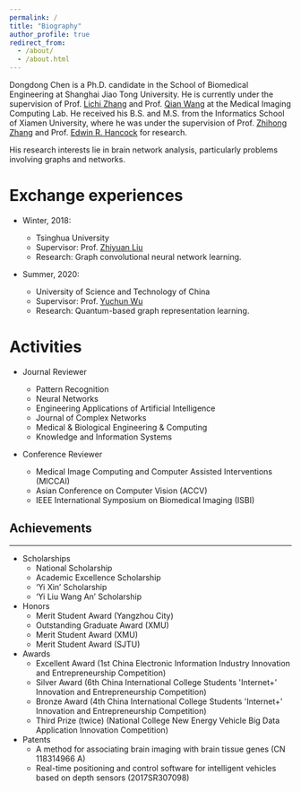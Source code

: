 ```yaml
---
permalink: /
title: "Biography"
author_profile: true
redirect_from: 
  - /about/
  - /about.html
---
```


Dongdong Chen is a Ph.D. candidate in the School of Biomedical Engineering at Shanghai Jiao Tong University. He is currently under the supervision of Prof. [Lichi Zhang](https://bme.sjtu.edu.cn/Web/FacultyDetail/77) and Prof. [Qian Wang](https://qianwang.space/) at the Medical Imaging Computing Lab. He received his B.S. and M.S. from the Informatics School of Xiamen University, where he was under the supervision of Prof. [Zhihong Zhang](https://informatics.xmu.edu.cn/info/1475/25779.htm) and Prof. [Edwin R. Hancock](https://www.cs.york.ac.uk/people/erh) for research.

His research interests lie in brain network analysis,  particularly problems involving graphs and networks. 


Exchange experiences
======
- Winter, 2018:
  - Tsinghua University
  - Supervisor: Prof. [Zhiyuan Liu](https://nlp.csai.tsinghua.edu.cn/~lzy/index_cn.html)
  - Research: Graph convolutional neural network learning.

- Summer, 2020:
  - University of Science and Technology of China
  - Supervisor: Prof. [Yuchun Wu](http://lqcc.ustc.edu.cn/hr30.html)
  - Research: Quantum-based graph representation learning.


Activities
======
- Journal Reviewer
  - Pattern Recognition
  - Neural Networks
  - Engineering Applications of Artificial Intelligence
  - Journal of Complex Networks
  - Medical & Biological Engineering & Computing
  - Knowledge and Information Systems

- Conference Reviewer
  - Medical Image Computing and Computer Assisted Interventions (MICCAI)
  - Asian Conference on Computer Vision (ACCV)
  - IEEE International Symposium on Biomedical Imaging (ISBI)
 

## Achievements
------
- Scholarships
  - National Scholarship
  - Academic Excellence Scholarship
  - ‘Yi Xin’ Scholarship
  - ‘Yi Liu Wang An’ Scholarship 
- Honors
  - Merit Student Award (Yangzhou City)
  - Outstanding Graduate Award (XMU)
  - Merit Student Award (XMU)
  - Merit Student Award (SJTU)
- Awards
  - Excellent Award (1st China Electronic Information Industry Innovation and Entrepreneurship Competition)
  - Silver Award (6th China International College Students 'Internet+' Innovation and Entrepreneurship Competition)
  - Bronze Award (4th China International College Students 'Internet+' Innovation and Entrepreneurship Competition)
  - Third Prize (twice) (National College New Energy Vehicle Big Data Application Innovation Competition)
- Patents
  - A method for associating brain imaging with brain tissue genes (CN 118314966 A)
  - Real-time positioning and control software for intelligent vehicles based on depth sensors (2017SR307098)
